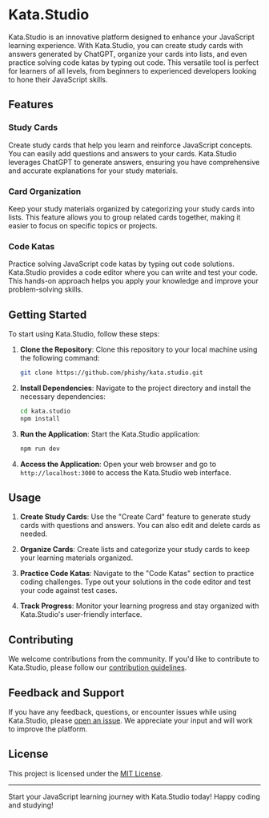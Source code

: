 # Kata.Studio

Kata.Studio is an innovative platform designed to enhance your JavaScript learning experience. With Kata.Studio, you can create study cards with answers generated by ChatGPT, organize your cards into lists, and even practice solving code katas by typing out code. This versatile tool is perfect for learners of all levels, from beginners to experienced developers looking to hone their JavaScript skills.

## Features

### Study Cards

Create study cards that help you learn and reinforce JavaScript concepts. You can easily add questions and answers to your cards. Kata.Studio leverages ChatGPT to generate answers, ensuring you have comprehensive and accurate explanations for your study materials.

### Card Organization

Keep your study materials organized by categorizing your study cards into lists. This feature allows you to group related cards together, making it easier to focus on specific topics or projects.

### Code Katas

Practice solving JavaScript code katas by typing out code solutions. Kata.Studio provides a code editor where you can write and test your code. This hands-on approach helps you apply your knowledge and improve your problem-solving skills.

## Getting Started

To start using Kata.Studio, follow these steps:

1. **Clone the Repository**: Clone this repository to your local machine using the following command:

   ```bash
   git clone https://github.com/phishy/kata.studio.git
   ```

2. **Install Dependencies**: Navigate to the project directory and install the necessary dependencies:

   ```bash
   cd kata.studio
   npm install
   ```

3. **Run the Application**: Start the Kata.Studio application:

   ```bash
   npm run dev
   ```

4. **Access the Application**: Open your web browser and go to `http://localhost:3000` to access the Kata.Studio web interface.

## Usage

1. **Create Study Cards**: Use the "Create Card" feature to generate study cards with questions and answers. You can also edit and delete cards as needed.

2. **Organize Cards**: Create lists and categorize your study cards to keep your learning materials organized.

3. **Practice Code Katas**: Navigate to the "Code Katas" section to practice coding challenges. Type out your solutions in the code editor and test your code against test cases.

4. **Track Progress**: Monitor your learning progress and stay organized with Kata.Studio's user-friendly interface.

## Contributing

We welcome contributions from the community. If you'd like to contribute to Kata.Studio, please follow our [contribution guidelines](CONTRIBUTING.md).

## Feedback and Support

If you have any feedback, questions, or encounter issues while using Kata.Studio, please [open an issue](https://github.com/phishy/kata.studio/issues). We appreciate your input and will work to improve the platform.

## License

This project is licensed under the [MIT License](LICENSE).

---

Start your JavaScript learning journey with Kata.Studio today! Happy coding and studying!
